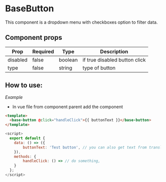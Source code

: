# BaseButton

This component is a dropdown menu with checkboxes option to filter data.

## Component props

| Prop     | Required | Type    | Description                   |
| -------- | -------- | ------- | ----------------------------- |
| disabled | false    | boolean | if true disabled button click |
| type     | false    | string  | type of button                |

## How to use:

_Example_

- In vue file from component parent add the component

```html
<template>
  <base-button @click="handleClick">{{ buttonText }}</base-button>
</template>
```

```javascript
<script>
  export default {
    data: () => ({
        buttonText: 'Test button', // you can also get text from translation file
    }),
	methods: {
		handleClick: () => // do something,
	}
  };
</script>
```
